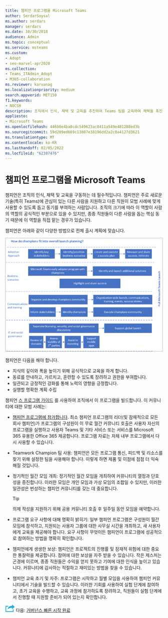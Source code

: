 ```yaml
---
title: 챔피언 프로그램을 Microsoft Teams
author: SerdarSoysal
ms.author: serdars
manager: serdars
ms.date: 10/30/2018
audience: Admin
ms.topic: conceptual
ms.service: msteams
ms.custom:
- Adopt
- seo-marvel-apr2020
ms.collection:
- Teams_ITAdmin_Adopt
- M365-collaboration
ms.reviewer: karuanag
ms.localizationpriority: medium
search.appverid: MET150
f1.keywords:
- NOCSH
description: 조직에서 인식, 채택 및 교육을 추진하여 Teams 팀을 교육하여 채택을 촉진하는 방법을 배워 갑니다.
appliesto:
- Microsoft Teams
ms.openlocfilehash: 446b0e4ba0cdc549623ac0411a549e481288ed3b
ms.sourcegitcommit: 59d209ed669c13807e38196dd2a2c0a4127d3621
ms.translationtype: MT
ms.contentlocale: ko-KR
ms.lasthandoff: 02/05/2022
ms.locfileid: "62387476"
---
```

# <a name="create-your-champions-program-for-microsoft-teams"></a>챔피언 프로그램을 Microsoft Teams

챔피언은 조직의 인식, 채택 및 교육을 구동하는 데 필수적입니다. 챔피언은 주로 새로운 기술(특히 Teams)에 관심이 있는 다른 사람을 지원하고 다른 직원이 모범 사례에 맞게 사용할 수 있도록 돕고 동기를 부여하는 사람입니다. 조직의 크기에 따라 이 역할이 사람의 역할의 공식적인 부분으로 있을 수 있지만, 종종 직원들이 다른 사람을 돕는 핵심 동기 때문에 이 역할을 직접 맡는 경우가 있습니다.

챔피언은 아래와 같이 다양한 방법으로 전체 출시 계획에 맞습니다.

![챔피언의 일러스트레이션 시작 계획.](media/teams-adoption-champions.png)

챔피언은 다음을 해야 합니다.

- 지식의 깊이와 폭을 높이기 위해 공식적으로 교육을 하게 합니다.
- 동료를 안내하고, 가르치고, 훈련할 수 있도록 장려하고 권한을 부여합니다.
- 일관되고 긍정적인 강화를 통해 노력의 영향을 긍정합니다.
- 실행할 명확한 계획 수립

챔피언 [스 프로그램 가이드](https://aka.ms/M365Champions) 를 사용하여 조직에서 이 프로그램을 빌드합니다. 이 커뮤니티에 대한 모범 사례는:

- [챔피언 프로그램에 참가합니다](https://aka.ms/O365Champions). 최소 챔피언 프로그램의 리더(및 잠재적으로 모든 회사 챔피언)가 프로그램의 구성원이 이 무료 월간 커뮤니티 호출은 사용자 자신의 프로그램을 실행하고 사용자 Teams 및 기타 서비스 또는 서비스를 Microsoft 365 유용한 Office 365 제공합니다. 프로그램 자료는 자체 내부 프로그램에서 다시 사용할 수 있습니다.

- Teamwork Champion 팀 사용: 챔피언은 모든 프로그램 통신, 피드백 및 리소스를 찾기 위해 설정한 팀을 사용해야 합니다.  이렇게 하면 제품 및 이점에 점점 더 익숙해질 것입니다.

- 정기적인 월간 모임 개최: 정기적인 월간 모임을 개최하여 커뮤니티의 열정과 단호성을 증진합니다. 이러한 모임은 개인 모임과 가상 모임의 조합일 수 있지만, 이러한 일관성은 번성하는 챔피언 커뮤니티를 갖는 데 중요합니다.

    > [!TIP]
    > 의제 작성을 지원하기 위해 공용 커뮤니티 호출 후 일주일 동안 모임을 예약합니다. 

- 프로그램 요구 사항에 대해 명확히 밝히기: 일부 챔피언 프로그램은 구성원이 월간 모임에 참석하고, 지원되는 사용자 그룹에 대한 사무실 시간을 개최하고, 새 사용자에게 교육을 제공해야 합니다. 요구 사항이 무엇이든 챔피언이 프로그램에 성공적으로 참여하는 방법을 명확히 확인합니다.

- 챔피언에게 생생한 보상: 챔피언은 프로젝트의 진행률 및 잠재적 위험에 대한 중요한 통찰력을 제공합니다. 참여에 대한 보상을 자주 받을 수 있습니다. 작은 제스처는 곤경에 이르며, 종종 직원들은 수익을 얻지 못하고 기여에 대한 인식을 높이고 있습니다. 커뮤니티에 감사하는 적절하고 재미있는 방법을 찾을 수 있습니다. 

- 챔피언 교육 초기 및 자주: 프로그램은 시작하고 월별 모임을 사용하여 챔피언 커뮤니티에서 기술을 빌드할 수 있습니다. 이러한 기회를 사용하여 실험 단계에 참여하고, 초기 교육을 수행하고, 교육 과정에 참가하도록 장려하고, 직원들이 실험 단계에서 진행할 때 지원할 준비가 되어 있는지 확인합니다.  

![다음 단계를 나타내는 아이콘입니다.](media/teams-adoption-next-icon.png) 다음: [거버넌스 빠른 시작 완료](teams-adoption-governance-quick-start.md)

